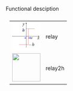 Functional desciption 

 
 
 <table style="padding:10px">
  <tr>
    <td> 
         <img src="https://github.com/2dof/esp_control/blob/main/drawnings/relay_graph.png" width="75" height="75"></td>
      
 <td> relay   </td>
  </tr>
   <tr>
    <td> 
         <img src="[https://github.com/2dof/esp_control/blob/main/drawnings/relay2h_graph.png"] width="75" height="75"></td>
        
      
 <td> relay2h   </td>
  </tr>
</table>

        
